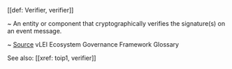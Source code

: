 [[def: Verifier, verifier]]

~ An entity or component that cryptographically verifies the signature(s) on an event message.

~ [Source](https://www.gleif.org/vlei/introducing-the-vlei-ecosystem-governance-framework/2023-12-15_vlei-egf-v2.0-glossary_v1.3_final.pdf) vLEI Ecosystem Governance Framework Glossary

See also: [[xref: toip1, verifier]]